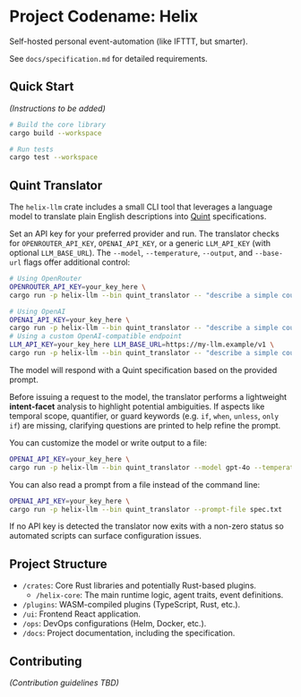 # Project Codename: Helix

Self-hosted personal event-automation (like IFTTT, but smarter).

See `docs/specification.md` for detailed requirements.

## Quick Start

*(Instructions to be added)*

```bash
# Build the core library
cargo build --workspace

# Run tests
cargo test --workspace
```

## Quint Translator

The `helix-llm` crate includes a small CLI tool that leverages a language model to translate plain English descriptions into [Quint](https://quint-lang.org) specifications.

Set an API key for your preferred provider and run. The translator checks for `OPENROUTER_API_KEY`, `OPENAI_API_KEY`, or a generic `LLM_API_KEY` (with optional `LLM_BASE_URL`). The `--model`, `--temperature`, `--output`, and `--base-url` flags offer additional control:

```bash
# Using OpenRouter
OPENROUTER_API_KEY=your_key_here \
cargo run -p helix-llm --bin quint_translator -- "describe a simple counter that increments"

# Using OpenAI
OPENAI_API_KEY=your_key_here \
cargo run -p helix-llm --bin quint_translator -- "describe a simple counter that increments"
# Using a custom OpenAI-compatible endpoint
LLM_API_KEY=your_key_here LLM_BASE_URL=https://my-llm.example/v1 \
cargo run -p helix-llm --bin quint_translator -- "describe a simple counter that increments"
```

The model will respond with a Quint specification based on the provided prompt.

Before issuing a request to the model, the translator performs a lightweight **intent-facet** analysis to highlight potential ambiguities. If aspects like temporal scope, quantifier, or guard keywords (e.g. `if`, `when`, `unless`, `only if`) are missing, clarifying questions are printed to help refine the prompt.

You can customize the model or write output to a file:

```bash
OPENAI_API_KEY=your_key_here \
cargo run -p helix-llm --bin quint_translator --model gpt-4o --temperature 0.1 --output counter.qnt -- "describe a simple counter that increments"
```

You can also read a prompt from a file instead of the command line:

```bash
OPENAI_API_KEY=your_key_here \
cargo run -p helix-llm --bin quint_translator --prompt-file spec.txt
```

If no API key is detected the translator now exits with a non-zero status so automated scripts can surface configuration issues.
## Project Structure

- `/crates`: Core Rust libraries and potentially Rust-based plugins.
  - `/helix-core`: The main runtime logic, agent traits, event definitions.
- `/plugins`: WASM-compiled plugins (TypeScript, Rust, etc.).
- `/ui`: Frontend React application.
- `/ops`: DevOps configurations (Helm, Docker, etc.).
- `/docs`: Project documentation, including the specification.

## Contributing

*(Contribution guidelines TBD)*
